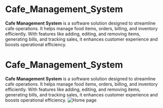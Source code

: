 # Cafe_Management_System
**Cafe Management System** is a software solution designed to streamline cafe operations. It helps manage food items, orders, billing, and inventory efficiently. With features like adding, editing, and removing items, generating bills, and tracking sales, it enhances customer experience and boosts operational efficiency.
# Cafe_Management_System
**Cafe Management System** is a software solution designed to streamline cafe operations. It helps manage food items, orders, billing, and inventory efficiently. With features like adding, editing, and removing items, generating bills, and tracking sales, it enhances customer experience and boosts operational efficiency.
![Home page ]("C:/Users/HP/OneDrive/Document/Homepage.png")